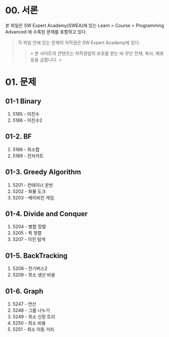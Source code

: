 # 00. 서론

본 파일은 SW Expert Academy(SWEA)에 있는 Learn > Course > Programming Advanced 에 수록된 문제를 포함하고 있다.

> 각 파일 안에 있는 문제의 저작권은 SW Expert Academy에 있다.   
>
> > < 본 사이트의 콘텐츠는 저작권법의 보호를 받는 바 무단 전재, 복사, 배포 등을 금합니다. >

# 01. 문제

## 01-1 Binary

1. 5185 - 이진수
2. 5186 - 이진수2

## 01-2. BF

1. 5188 - 최소합
2. 5189 - 전자카트

## 01-3. Greedy Algorithm

1. 5201 - 컨테이너 운반
2. 5202 - 화물 도크
3. 5203 - 베이비진 게임

## 01-4. Divide and Conquer

1. 5204 - 병합 정렬
21. 5205 - 퀵 정렬
3. 5207 - 이진 탐색

## 01-5. BackTracking

1. 5208 - 전기버스2
2. 5209 - 최소 생산 비용

## 01-6. Graph

1. 5247 - 연산
2. 5248 - 그룹 나누기
3. 5249 - 최소 신장 트리
4. 5250 - 최소 비용
5. 5251 - 최소 이동 거리
